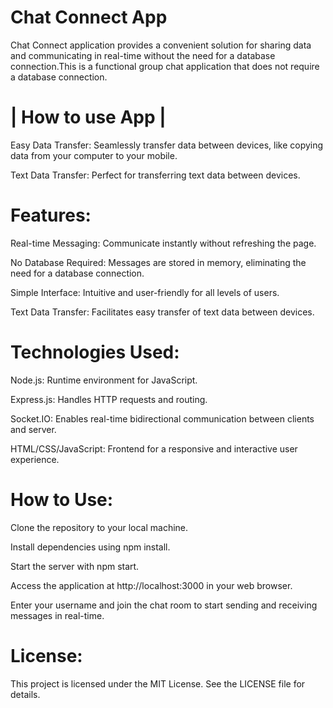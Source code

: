 # Chat Connect App 
Chat Connect application provides a convenient solution for sharing data and communicating in real-time without the need for a database connection.This is a functional group chat application that does not require a database connection.

# | How to use App | 

Easy Data Transfer: Seamlessly transfer data between devices, like copying data from your computer to your mobile.

Text Data Transfer: Perfect for transferring text data between devices.



# Features:

Real-time Messaging: Communicate instantly without refreshing the page.

No Database Required: Messages are stored in memory, eliminating the need for a database connection.

Simple Interface: Intuitive and user-friendly for all levels of users.

Text Data Transfer: Facilitates easy transfer of text data between devices.

# Technologies Used:


Node.js: Runtime environment for JavaScript.

Express.js: Handles HTTP requests and routing.

Socket.IO: Enables real-time bidirectional communication between clients and server.

HTML/CSS/JavaScript: Frontend for a responsive and interactive user experience.

# How to Use:

Clone the repository to your local machine.

Install dependencies using npm install.

Start the server with npm start.

Access the application at http://localhost:3000 in your web browser.

Enter your username and join the chat room to start sending and receiving messages in real-time.

# License:

This project is licensed under the MIT License. See the LICENSE file for details.
 